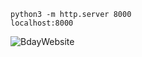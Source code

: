 ```
python3 -m http.server 8000
localhost:8000
```

![BdayWebsite](https://github.com/sir-nik10/Alex-Birthday-Website/assets/53841083/3e0d0bbd-fccf-49a7-a5ce-0567e6283313)
